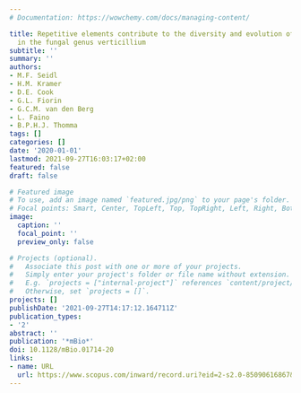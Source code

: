 ```yaml
---
# Documentation: https://wowchemy.com/docs/managing-content/

title: Repetitive elements contribute to the diversity and evolution of centromeres
  in the fungal genus verticillium
subtitle: ''
summary: ''
authors:
- M.F. Seidl
- H.M. Kramer
- D.E. Cook
- G.L. Fiorin
- G.C.M. van den Berg
- L. Faino
- B.P.H.J. Thomma
tags: []
categories: []
date: '2020-01-01'
lastmod: 2021-09-27T16:03:17+02:00
featured: false
draft: false

# Featured image
# To use, add an image named `featured.jpg/png` to your page's folder.
# Focal points: Smart, Center, TopLeft, Top, TopRight, Left, Right, BottomLeft, Bottom, BottomRight.
image:
  caption: ''
  focal_point: ''
  preview_only: false

# Projects (optional).
#   Associate this post with one or more of your projects.
#   Simply enter your project's folder or file name without extension.
#   E.g. `projects = ["internal-project"]` references `content/project/deep-learning/index.md`.
#   Otherwise, set `projects = []`.
projects: []
publishDate: '2021-09-27T14:17:12.164711Z'
publication_types:
- '2'
abstract: ''
publication: '*mBio*'
doi: 10.1128/mBio.01714-20
links:
- name: URL
  url: https://www.scopus.com/inward/record.uri?eid=2-s2.0-85090616867&doi=10.1128%2fmBio.01714-20&partnerID=40&md5=f116f20d08981cc1ee14b1ee0e4d72b1
---
```

